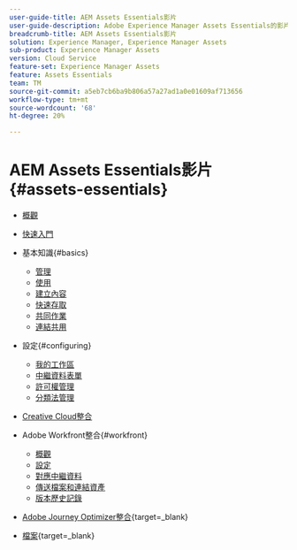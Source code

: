 ```yaml
---
user-guide-title: AEM Assets Essentials影片
user-guide-description: Adobe Experience Manager Assets Essentials的影片集合。
breadcrumb-title: AEM Assets Essentials影片
solution: Experience Manager, Experience Manager Assets
sub-product: Experience Manager Assets
version: Cloud Service
feature-set: Experience Manager Assets
feature: Assets Essentials
team: TM
source-git-commit: a5eb7cb6ba9b806a57a27ad1a0e01609af713656
workflow-type: tm+mt
source-wordcount: '68'
ht-degree: 20%

---
```



# AEM Assets Essentials影片 {#assets-essentials}

+ [概觀](overview.md)

+ [快速入門](./getting-started.md)

+ 基本知識{#basics}
   + [管理](basics/managing.md)
   + [使用](basics/using.md)
   + [建立內容](basics/creating.md)
   + [快速存取](basics/quick-access.md)
   + [共同作業](basics/collaborating.md)
   + [連結共用](basics/link-sharing.md)

+ 設定{#configuring}
   + [我的工作區](configuring/my-workspace.md)
   + [中繼資料表單](configuring/metadata-forms.md)
   + [許可權管理](configuring/permissions-management.md)
   + [分類法管理](configuring/taxonomy-management.md)

+ [Creative Cloud整合](integrations/creative-cloud.md)

+ Adobe Workfront整合{#workfront}
   + [概觀](./integrations/workfront/overview.md)
   + [設定](./integrations/workfront/configure.md)
   + [對應中繼資料](./integrations/workfront/map-metadata.md)
   + [傳送檔案和連結資產](./integrations/workfront/link-send.md)
   + [版本歷史記錄](./integrations/workfront/versions.md)

+ [Adobe Journey Optimizer整合](https://experienceleague.adobe.com/docs/journey-optimizer-learn/tutorials/create-messages/create-email-content-with-the-message-editor.html){target=_blank}

+ [檔案](https://experienceleague.adobe.com/docs/experience-manager-assets-essentials/help/introduction.html){target=_blank}
